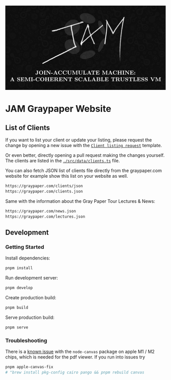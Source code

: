 ![JAM Open Graph Image](./static/img/opengraph.png)

# JAM Graypaper Website

## List of Clients

If you want to list your client or update your listing, please request
the change by opening a new issue with the [`Client listing request`](https://github.com/w3f-webops/graypaper-website/issues/new?assignees=&labels=&projects=&template=client-listing-request.md&title=Client+Listing%3A+XYZ) template.

Or even better, directly opening a pull request making the changes yourself. The clients are listed in the [`./src/data/clients.ts`](https://github.com/w3f-webops/graypaper-website/blob/main/src/data/clients.ts) file.

You can also fetch JSON list of clients file directly from the graypaper.com website for example show this list on your website as well.

```txt
https://graypaper.com/clients/json
https://graypaper.com/clients.json
```

Same with the information about the Gray Paper Tour Lectures & News:

```txt
https://graypaper.com/news.json
https://graypaper.com/lectures.json
```

## Development

### Getting Started

Install dependencies:

```sh
pnpm install
```

Run development server:

```sh
pnpm develop
```

Create production build:

```sh
pnpm build
```

Serve production build:

```sh
pnpm serve
```

### Troubleshooting

There is a [known issue](https://github.com/Automattic/node-canvas/issues/1825#issuecomment-1090125736) with the `node-canvas` package on apple M1 / M2 chips, which is needed for the pdf viewer. If you run into issues try

```sh
pnpm apple-canvas-fix
# "brew install pkg-config cairo pango && pnpm rebuild canvas
```

